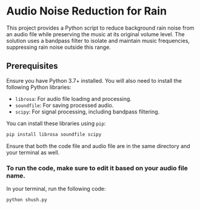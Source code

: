 # Audio Noise Reduction for Rain

This project provides a Python script to reduce background rain noise from an audio file while preserving the music at its original volume level. The solution uses a bandpass filter to isolate and maintain music frequencies, suppressing rain noise outside this range.

## Prerequisites

Ensure you have Python 3.7+ installed. You will also need to install the following Python libraries:

- `librosa`: For audio file loading and processing.
- `soundfile`: For saving processed audio.
- `scipy`: For signal processing, including bandpass filtering.

You can install these libraries using `pip`:

```bash
pip install librosa soundfile scipy
```

Ensure that both the code file and audio file are in the same directory and your terminal as well.

### To run the code, make sure to edit it based on your audio file name.

In your terminal, run the following code:

```bash
python shush.py
```
